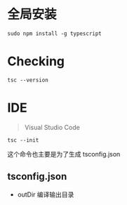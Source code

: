 # 全局安装
```shell
sudo npm install -g typescript
```

# Checking
```shell
tsc --version
```

# IDE
> Visual Studio Code

```shell
tsc --init
```
这个命令也主要是为了生成 tsconfig.json

## tsconfig.json
* outDir 编译输出目录
